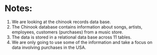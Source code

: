 # Notes: 
1. We are looking at the chinook records data base.
2. The Chinook database contains information about songs, artists, employees, customers (purchases) from a music store.
3. The data is stored in a relational data base across 11 tables.
4. We are only going to use some of the information and take a focus on data involving purchases in the USA.
